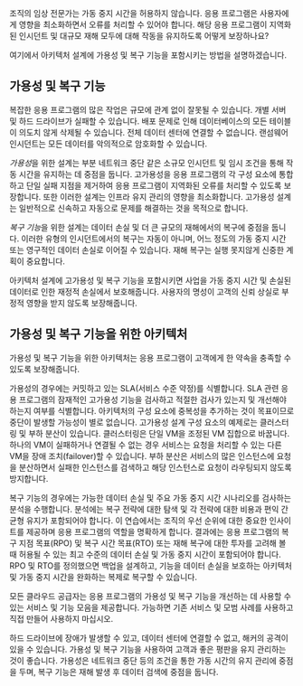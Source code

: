조직의 임상 전문가는 가동 중지 시간을 허용하지 않습니다. 응용 프로그램은 사용자에게 영향을 최소화하면서 오류를 처리할 수 있어야 합니다. 해당 응용 프로그램이 지역화된 인시던트 및 대규모 재해 모두에 대해 작동을 유지하도록 어떻게 보장하나요? 

여기에서 아키텍처 설계에 가용성 및 복구 기능을 포함시키는 방법을 설명하겠습니다.

## <a name="availability-and-recoverability"></a>가용성 및 복구 기능

복잡한 응용 프로그램의 많은 작업은 규모에 관계 없이 잘못될 수 있습니다. 개별 서버 및 하드 드라이브가 실패할 수 있습니다. 배포 문제로 인해 데이터베이스의 모든 테이블이 의도치 않게 삭제될 수 있습니다. 전체 데이터 센터에 연결할 수 없습니다. 랜섬웨어 인시던트는 모든 데이터를 악의적으로 암호화할 수 있습니다.

*가용성*을 위한 설계는 부분 네트워크 중단 같은 소규모 인시던트 및 임시 조건을 통해 작동 시간을 유지하는 데 중점을 둡니다. 고가용성을 응용 프로그램의 각 구성 요소에 통합하고 단일 실패 지점을 제거하여 응용 프로그램이 지역화된 오류를 처리할 수 있도록 보장합니다. 또한 이러한 설계는 인프라 유지 관리의 영향을 최소화합니다. 고가용성 설계는 일반적으로 신속하고 자동으로 문제를 해결하는 것을 목적으로 합니다.

*복구 기능*을 위한 설계는 데이터 손실 및 더 큰 규모의 재해에서의 복구에 중점을 둡니다. 이러한 유형의 인시던트에서의 복구는 자동이 아니며, 어느 정도의 가동 중지 시간 또는 영구적인 데이터 손실로 이어질 수 있습니다. 재해 복구는 실행 못지않게 신중한 계획이 중요합니다.

아키텍처 설계에 고가용성 및 복구 기능을 포함시키면 사업을 가동 중지 시간 및 손실된 데이터로 인한 재정적 손실에서 보호해줍니다. 사용자의 명성이 고객의 신뢰 상실로 부정적 영향을 받지 않도록 보장해줍니다.

## <a name="architecting-for-availability-and-recoverability"></a>가용성 및 복구 기능을 위한 아키텍처

가용성 및 복구 기능을 위한 아키텍처는 응용 프로그램이 고객에게 한 약속을 충족할 수 있도록 보장해줍니다.

가용성의 경우에는 커밋하고 있는 SLA(서비스 수준 약정)를 식별합니다. SLA 관련 응용 프로그램의 잠재적인 고가용성 기능을 검사하고 적절한 검사가 있는지 및 개선해야 하는지 여부를 식별합니다. 아키텍처의 구성 요소에 중복성을 추가하는 것이 목표이므로 중단이 발생할 가능성이 별로 없습니다. 고가용성 설계 구성 요소의 예제로는 클러스터링 및 부하 분산이 있습니다. 클러스터링은 단일 VM을 조정된 VM 집합으로 바꿉니다. 하나의 VM이 실패하거나 연결될 수 없는 경우 서비스는 요청을 처리할 수 있는 다른 VM을 장애 조치(failover)할 수 있습니다. 부하 분산은 서비스의 많은 인스턴스에 요청을 분산하면서 실패한 인스턴스를 검색하고 해당 인스턴스로 요청이 라우팅되지 않도록 방지합니다.

복구 기능의 경우에는 가능한 데이터 손실 및 주요 가동 중지 시간 시나리오를 검사하는 분석을 수행합니다. 분석에는 복구 전략에 대한 탐색 및 각 전략에 대한 비용과 편익 간 균형 유지가 포함되어야 합니다. 이 연습에서는 조직의 우선 순위에 대한 중요한 인사이트를 제공하며 응용 프로그램의 역할을 명확하게 합니다. 결과에는 응용 프로그램의 복구 지점 목표(RPO) 및 복구 시간 목표(RTO) 또는 재해 복구에 대한 투자를 고려해 볼 때 허용될 수 있는 최고 수준의 데이터 손실 및 가동 중지 시간이 포함되어야 합니다. RPO 및 RTO를 정의했으면 백업을 설계하고, 기능을 데이터 손실을 보호하는 아키텍처 및 가동 중지 시간을 완화하는 복제로 복구할 수 있습니다.

모든 클라우드 공급자는 응용 프로그램의 가용성 및 복구 기능을 개선하는 데 사용할 수 있는 서비스 및 기능 모음을 제공합니다. 가능하면 기존 서비스 및 모범 사례를 사용하고 직접 만들어 사용하지 마십시오.

하드 드라이브에 장애가 발생할 수 있고, 데이터 센터에 연결할 수 없고, 해커의 공격이 있을 수 있습니다. 가용성 및 복구 기능을 사용하여 고객과 좋은 평판을 유지 관리하는 것이 좋습니다. 가용성은 네트워크 중단 등의 조건을 통한 가동 시간의 유지 관리에 중점을 두며, 복구 기능은 재해 발생 후 데이터 검색에 중점을 둡니다.
